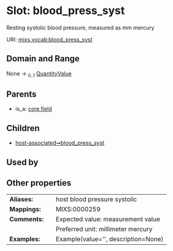 
# Slot: blood_press_syst


Resting systolic blood pressure, measured as mm mercury

URI: [mixs.vocab:blood_press_syst](https://w3id.org/mixs/vocab/blood_press_syst)


## Domain and Range

None &#8594;  <sub>0..1</sub> [QuantityValue](QuantityValue.md)

## Parents

 *  is_a: [core field](core_field.md)

## Children

 *  [host-associated➞blood_press_syst](host_associated_blood_press_syst.md)

## Used by


## Other properties

|  |  |  |
| --- | --- | --- |
| **Aliases:** | | host blood pressure systolic |
| **Mappings:** | | MIXS:0000259 |
| **Comments:** | | Expected value: measurement value |
|  | | Preferred unit: millimeter mercury |
| **Examples:** | | Example(value='', description=None) |


